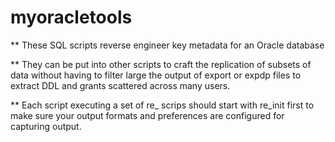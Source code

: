 # myoracletools
** These SQL scripts reverse engineer key metadata for an Oracle database

** They can be put into other scripts to craft the replication of subsets of data without having to filter large the output of export or expdp files to extract DDL and grants scattered across many users.

** Each script executing a set of re_ scrips should start with re_init first to make sure your output formats and preferences are configured for capturing output.
